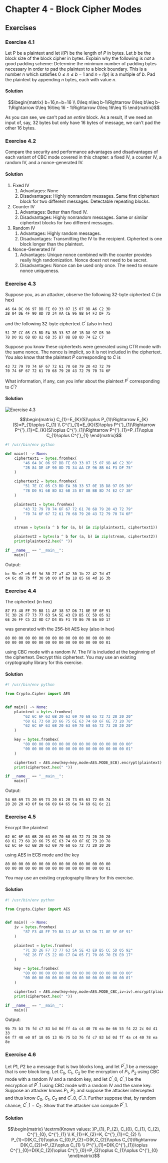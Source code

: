 # Chapter 4 - Block Cipher Modes

## Exercises

### Exercise 4.1

Let P be a plaintext and let $l(P)$ be the length of $P$ in bytes. Let $b$ be the block size of the block cipher in bytes. Explain why the following is *not* a good padding scheme: Determine the minimum number of padding bytes necessary in order to pad the plaintext to a block boundary. This is a number $n$ which satisfies $0\leq n\leq b-1$ and $n+l(p)$ is a multiple of $b$. Pad the plaintext by appending $n$ bytes, each with value $n$. 

#### Solution

```math
\begin{matrix}
b=16,n=b=16
\\ 
0\leq n\leq b-1\Rightarrow 0\leq b\leq b-1\Rightarrow 0\leq 16\leq 16 - 1\Rightarrow 0\leq 16\leq 15
\end{matrix}
```

As you can see, we can't pad an *entire* block. As a result, if we need an input of, say, 32 bytes but only have 16 bytes of message, we can't pad the other 16 bytes.

### Exercise 4.2

Compare the security and performance advantages and disadvantages of each variant of CBC mode covered in this chapter: a fixed IV, a counter IV, a random IV, and a nonce-generated IV.

#### Solution

1. Fixed IV
   1. Advantages: None
   2. Disadvantages: Highly nonrandom messages. Same first ciphertext block for two different messages. Detectable repeating blocks.
2. Counter IV
   1. Advantages: Better than fixed IV.
   2. Disadvantages: Highly nonrandom messages. Same or similar ciphertext blocks for two different messages.
3. Random IV
   1. Advantages: Highly random messages.
   2. Disadvantages: Transmitting the IV to the recipient. Ciphertext is one block longer than the plaintext.
4. Nonce-Generated IV
   1. Advantages: Unique nonce combined with the counter provides really high randomization. Nonce doest not need to be secret.
   2. Disadvantages: Nonce can be used only once. The need to ensure nonce uniqueness.

### Exercise 4.3

Suppose you, as an attacker, observe the following 32-byte ciphertext $C$ (in hex)

```
46 64 DC 06 97 BB FE 69 33 07 15 07 9B A6 C2 3D
2B 84 DE 4F 90 8D 7D 34 AA CE 96 8B 64 F3 DF 75
```

and the following 32-byte ciphertext $C^{'}$ (also in hex)

```
51 7E CC 05 C3 BD EA 3B 33 57 0E 1B D8 97 D5 30
7B D0 91 6B 8D 82 6B 35 B7 8B BB 8D 74 E2 C7 
```

Suppose you know these ciphertexts were generated using CTR mode with the same nonce. The nonce is implicit, so it is not included in the ciphertext. You also know that the plaintext $P$ corresponding to $C$ is

```
43 72 79 70 74 6F 67 72 61 70 68 79 20 43 72 79
70 74 6F 67 72 61 70 68 79 20 43 72 79 70 74 6F
```

What information, if any, can you infer about the plaintext $P^{'}$ corresponding to $C^{'}$?

#### Solution

![Exercise 4.3](exercise_4_3.png "Exercise 4.3")

```math
\begin{matrix}
C_{1}=E_{K}(S)\oplus P_{1}\Rightarrow E_{K}(S)=P_{1}\oplus C_{1}
\\ 
C^{'}_{1}=E_{K}(S)\oplus P^{'}_{1}\Rightarrow P^{'}_{1}=E_{K}(S)\oplus C^{'}_{1}\Rightarrow P^{'}_{1}=P_{1}\oplus C_{1}\oplus C^{'}_{1}
\end{matrix}
```

```python
#! /usr/bin/env python

def main() -> None:
    ciphertext1 = bytes.fromhex(
        "46 64 DC 06 97 BB FE 69 33 07 15 07 9B A6 C2 3D"
        "2B 84 DE 4F 90 8D 7D 34 AA CE 96 8B 64 F3 DF 75"
    )

    ciphertext2 = bytes.fromhex(
        "51 7E CC 05 C3 BD EA 3B 33 57 0E 1B D8 97 D5 30"
        "7B D0 91 6B 8D 82 6B 35 B7 8B BB 8D 74 E2 C7 3B"
    )

    plaintext1 = bytes.fromhex(
        "43 72 79 70 74 6F 67 72 61 70 68 79 20 43 72 79"
        "70 74 6F 67 72 61 70 68 79 20 43 72 79 70 74 6F"
    )

    stream = bytes(a ^ b for (a, b) in zip(plaintext1, ciphertext1))

    plaintext2 = bytes(a ^ b for (a, b) in zip(stream, ciphertext2))
    print(plaintext2.hex(" "))

if __name__ == "__main__":
    main()
```

Output:

```
bc 5b e7 e6 0f 9d 30 27 a7 42 30 1b 22 42 7d d7
c4 6c d8 7b ff 30 9b 00 8f ba 18 85 68 4d 16 3b
```

### Exercise 4.4

The ciphertext (in hex)

```
87 F3 48 FF 79 B8 11 AF 38 57 D6 71 8E 5F 0F 91
7C 3D 26 F7 73 77 63 5A 5E 43 E9 B5 CC 5D 05 92
6E 26 FF C5 22 0D C7 D4 05 F1 70 86 70 E6 E0 17
```

was generated with the 256-bit AES key (also in hex)

```
80 00 00 00 00 00 00 00 00 00 00 00 00 00 00 00
00 00 00 00 00 00 00 00 00 00 00 00 00 00 00 01
```

using CBC mode with a random IV. The IV is included at the beginning of the ciphertext. Decrypt this ciphertext. You may use an existing cryptography library for this exercise.

#### Solution

```python
#! /usr/bin/env python

from Crypto.Cipher import AES


def main() -> None:
    plaintext = bytes.fromhex(
        "62 6C 6F 63 6B 20 63 69 70 68 65 72 73 20 20 20"
        "68 61 73 68 20 66 75 6E 63 74 69 6F 6E 73 20 78"
        "62 6C 6F 63 6B 20 63 69 70 68 65 72 73 20 20 20"
    )

    key = bytes.fromhex(
        "80 00 00 00 00 00 00 00 00 00 00 00 00 00 00 00"
        "00 00 00 00 00 00 00 00 00 00 00 00 00 00 00 01"
    )

    ciphertext = AES.new(key=key,mode=AES.MODE_ECB).encrypt(plaintext)
    print(ciphertext.hex(" "))

if __name__ == "__main__":
    main()
```

Output:

```
54 68 69 73 20 69 73 20 61 20 73 65 63 72 65 74
20 20 20 43 6f 6e 66 69 64 65 6e 74 69 61 6c 21
```

### Exercise 4.5

Encrypt the plaintext

```
62 6C 6F 63 6B 20 63 69 70 68 65 72 73 20 20 20
68 61 73 68 20 66 75 6E 63 74 69 6F 6E 73 20 78
62 6C 6F 63 6B 20 63 69 70 68 65 72 73 20 20 20
```

using AES in ECB mode and the key

```
80 00 00 00 00 00 00 00 00 00 00 00 00 00 00 00
00 00 00 00 00 00 00 00 00 00 00 00 00 00 00 01
```

You may use an existing cryptography library for this exercise.

#### Solution

```python
#! /usr/bin/env python

from Crypto.Cipher import AES


def main() -> None:
    iv = bytes.fromhex(
        "87 F3 48 FF 79 B8 11 AF 38 57 D6 71 8E 5F 0F 91"
    )

    plaintext = bytes.fromhex(
        "7C 3D 26 F7 73 77 63 5A 5E 43 E9 B5 CC 5D 05 92"
        "6E 26 FF C5 22 0D C7 D4 05 F1 70 86 70 E6 E0 17"
    )

    key = bytes.fromhex(
        "80 00 00 00 00 00 00 00 00 00 00 00 00 00 00 00"
        "00 00 00 00 00 00 00 00 00 00 00 00 00 00 00 01"
    )

    ciphertext = AES.new(key=key,mode=AES.MODE_CBC,iv=iv).encrypt(plaintext)
    print(ciphertext.hex(" "))

if __name__ == "__main__":
    main()
```

Output:

```
9b 75 b3 76 fd c7 83 bd 0d ff 4a c4 40 78 ea 8e 66 55 f4 22 2c 0d 41 33
64 f7 48 e0 8f 18 05 13 9b 75 b3 76 fd c7 83 bd 0d ff 4a c4 40 78 ea 8e
```


### Exercise 4.6

Let $P1$, $P2$ be a message that is two blocks long, and let $P^{'}\_{1}$ be a message that is one block long. Let $C_{0}$, $C_{1}$, $C_{2}$ be the encryption of $P_{1}$, $P_{2}$ using CBC mode with a random IV and a random key, and let $C^{'}\_{0}$, $C^{'}\_{1}$ be the encryption of $P^{'}\_{1}$ using CBC mode with a random IV and the same key. Suppose an attacker knows $P_{1}$, $P_{2}$ and suppose the attacker intercepted and thus know $C_{0}$, $C_{1}$, $C_{2}$ and $C^{'}\_{0}$, $C^{'}\_{1}$. Further suppose that, by random chance, $C^{'}\_{1}=C_{2}$. Show that the attacker can compute $P^{'}\_{1}$.

#### Solution

```math
\begin{matrix}
\textrm{Known values: }P_{1}, P_{2}, C_{0}, C_{1}, C_{2}, C^{'}_{0}, C^{'}_{1}
\\ 
K_{1}=K_{2}=K, C^{'}_{1}=C_{2}
\\ 
P_{1}=D(K,C_{1})\oplus C_{0},P_{2}=D(K,C_{2})\oplus C_{1}\Rightarrow D(K,C_{2})=P_{2}\oplus C_{1}
\\
P^{'}_{1}=D(K,C^{'}_{1})\oplus C^{'}_{0}=D(K,C_{2})\oplus C^{'}_{0}=P_{2}\oplus C_{1}\oplus C^{'}_{0}
\end{matrix}
```
